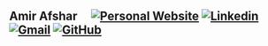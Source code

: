 ## Amir Afshar  &nbsp;&nbsp;&nbsp;                                                                                                  [![Personal Website](https://img.shields.io/badge/-amir--afshar.com-0070C0?style=flat&link=https://amir-afshar.com/)](https://amir-afshar.com/)  [![Linkedin](https://img.shields.io/badge/-blue?label=Linkedin&style=social&logo=Linkedin)](https://www.linkedin.com/in/amir--afshar/)         [![Gmail](https://img.shields.io/badge/-green?label=Gmail&style=social&logo=Gmail)](mailto:amirafshar174@gmail.com)   [![GitHub](https://img.shields.io/badge/-green?label=GitHub&style=social&logo=Github)](https://github.com/amir-afshar-1)   

 
 <!--


   [![Twitter Badge](https://img.shields.io/badge/-1da1f2?label=Twitter&style=social&logo=twitter&link=https://twitter.com/Mostafa_MR_)](https://twitter.com/Mostafa_MR_)

 I'm on the verge of completing my Ph.D. in data science, and starting from July 2023, I've been enthusiastically sharing my data science projects and exercises with individuals eager to delve into this field.    

## My brief CV    

- **Bachelor of Science in Mechanical Engineering**

- **Internship**: I did a summer internship at [Sanofi](https://www.sanofi.com/en/about-us), [Cambridge](https://jobs.sanofi.us/cambridgecrossing), MA, focusing on [Wearable Medical Devices](https://healthnews.com/family-health/healthy-living/wearable-medical-devices-used-in-healthcare/). For my project, I developed a Python package to implement multiple algorithms and run diagnostics). Data preprocessing is also covered. 

- **SaveBirds.app**: www.SaveBirds.app is my Ph.D. project, a Data Science web application that helps manage 40,000 Protected Areas (PAs) across North America. SaveBirds fuels the [US$75 billion](https://www.usgs.gov/centers/eesc/science/north-american-breeding-bird-survey#:~:text=common%20and%20helping-,fuel%20a%20%2475%20billion%20wildlife%20watching%20industry,-.%C2%A0%C2%A0Each%20year%20thousands) wildlife-watching industry indirectly.

- **Bird Atlas Generator**: Developed the first publicly available comprehensive [Bird Atlas Generator](https://savebirds.app/#navbarAtlasGenerator) of North American Breeding Bird Survey data which is available at SaveBirds.

- **Publications**: [30 Publications](https://scholar.google.com/citations?hl=en&amp;view_op=list_works&amp;gmla=AJsN-F4IU8kEHaoIXkdI8DCtulTjxG15pBj_W_YgkqjzSZ88SRWOdxlL4fdsg4SalnTvRjJwIXfiFZjdvk0sdHSxD-_3-dm2rQ&amp;user=jvcCIJYAAAAJ) including 9 Journal articles &amp; 21 full conference papers. Moreover, [6 under-preparation](https://savebirds.app/#navbarFuture) journal articles are outlined at SaveBirds. All the publications are computational studies using modeling and simulation approaches.

- **Recommendations**: Please see my LinkedIn [recommendations](https://mostafa-mr.com/#Recommendations).

## Skills 

| Skills | Selected programming languages and Libraries |
| :--- | :--- |
| Deep Learning | [![TensorFlow](https://img.shields.io/badge/-TensorFlow-05122A?style=flat-square&logo=TensorFlow&color=353535)](https://www.tensorflow.org/)  [![PyTorch](https://img.shields.io/badge/-PyTorch-05122A?style=flat-square&logo=PyTorch&color=353535)](https://pytorch.org/)  [![Keras](https://img.shields.io/badge/-Keras-05122A?style=flat-square&logo=Keras&color=353535)](https://keras.io/)  [![caret](https://img.shields.io/badge/-caret-05122A?style=flat-square&logo=R&color=353535)](https://topepo.github.io/caret/index.html)  |
| Machine Learning | [![scikit-learn](https://img.shields.io/badge/-scikit--learn-05122A?style=flat-square&logo=scikit-learn&color=353535)](https://scikit-learn.org/)  [![caret](https://img.shields.io/badge/-caret-05122A?style=flat-square&logo=R&color=353535)](https://topepo.github.io/caret/index.html)|
| Python |  [![Python](https://img.shields.io/badge/-Python-05122A?style=flat-square&logo=Python&color=353535)](https://www.python.org/)  [![Pandas](https://img.shields.io/badge/-Pandas-05122A?style=flat-square&logo=Pandas&color=353535)](https://pandas.pydata.org/)  [![NumPy](https://img.shields.io/badge/-NumPy-05122A?style=flat-square&logo=NumPy&color=353535)](https://numpy.org/)  [![Statsmodels](https://img.shields.io/badge/-Statsmodels-05122A?style=flat-square&logo=Python&color=353535)](https://www.statsmodels.org/)  [![datetime](https://img.shields.io/badge/-datetime-05122A?style=flat-square&logo=Python&color=353535)](https://docs.python.org/3/library/datetime.html)  [![ipywidgets](https://img.shields.io/badge/-ipywidgets-05122A?style=flat-square&logo=Jupyter&color=353535)](https://ipywidgets.readthedocs.io/)  [![math](https://img.shields.io/badge/-math-05122A?style=flat-square&logo=Python&color=353535)](https://docs.python.org/3/library/math.html)  [![GeoPandas](https://img.shields.io/badge/-GeoPandas-05122A?style=flat-square&logo=Python&color=353535)](https://geopandas.org/)  [![fastparquet](https://img.shields.io/badge/-fastparquet-05122A?style=flat-square&logo=Python&color=353535)](https://fastparquet.readthedocs.io/)|
| R  | [![R](https://img.shields.io/badge/-R-05122A?style=flat-square&logo=R&color=353535)](https://www.r-project.org/)   [![dplyr](https://img.shields.io/badge/-dplyr-05122A?style=flat-square&logo=R&color=353535)](https://dplyr.tidyverse.org/)   [![caret](https://img.shields.io/badge/-caret-05122A?style=flat-square&logo=R&color=353535)](https://topepo.github.io/caret/index.html)   [![ggplot2](https://img.shields.io/badge/-ggplot2-05122A?style=flat-square&logo=R&color=353535)](https://ggplot2.tidyverse.org/)   |
| SQL |  [![MySQL](https://img.shields.io/badge/-MySQL-05122A?style=flat-square&logo=MySQL&color=353535)](https://www.mysql.com/)   [![PostgreSQL](https://img.shields.io/badge/-PostgreSQL-05122A?style=flat-square&logo=PostgreSQL&color=353535)](https://www.postgresql.org/)  |
| Visualization | [![Matplotlib](https://img.shields.io/badge/-Matplotlib-05122A?style=flat-square&logo=Python&color=353535)](https://matplotlib.org/)   [![Seaborn](https://img.shields.io/badge/-Seaborn-05122A?style=flat-square&logo=Python&color=353535)](https://seaborn.pydata.org/)   [![ggplot2](https://img.shields.io/badge/-ggplot2-05122A?style=flat-square&logo=R&color=353535)](https://ggplot2.tidyverse.org/)  |
| Editors |  [![Google Colab](https://img.shields.io/badge/-Google%20Colab-05122A?style=flat-square&logo=Google%20Colab&color=353535)](https://colab.research.google.com/)  [![JupyterLab](https://img.shields.io/badge/-JupyterLab-05122A?style=flat-square&logo=Jupyter&color=353535)](https://jupyter.org/)   [![Jupyter Notebook](https://img.shields.io/badge/-Jupyter%20Notebook-05122A?style=flat-square&logo=Jupyter&color=353535)](https://jupyter.org/)   [![VS Code](https://img.shields.io/badge/-VS%20Code-05122A?style=flat-square&logo=Visual%20Studio%20Code&color=353535)](https://code.visualstudio.com/)   [![PyCharm](https://img.shields.io/badge/-PyCharm-05122A?style=flat-square&logo=PyCharm&color=353535)](https://www.jetbrains.com/pycharm/)  |
| Git |  [![Git](https://img.shields.io/badge/-Git-05122A?style=flat-square&logo=Git&color=353535)](https://git-scm.com/)   [![GitHub](https://img.shields.io/badge/-GitHub-05122A?style=flat-square&logo=GitHub&color=353535)](https://github.com/)   [![GitLab](https://img.shields.io/badge/-GitLab-05122A?style=flat-square&logo=GitLab&color=353535)](https://gitlab.com/)  |
| Image Processing |  [![OpenCV](https://img.shields.io/badge/-OpenCV-05122A?style=flat-square&logo=OpenCV&color=353535)](https://opencv.org/)   [![Pillow](https://img.shields.io/badge/-Pillow-05122A?style=flat-square&logo=Python&color=353535)](https://python-pillow.org/)   [![scikit-image](https://img.shields.io/badge/-scikit--image-05122A?style=flat-square&logo=scikit-learn&color=353535)](https://scikit-image.org/)  |
| Time Series Analysis |   [![TSA](https://img.shields.io/badge/-TSA-05122A?style=flat-square&logo=R&color=353535)](https://www.rdocumentation.org/packages/TSA/versions/1.3)   [![Statsmodels](https://img.shields.io/badge/-Statsmodels-05122A?style=flat-square&logo=Python&color=353535)](https://www.statsmodels.org/)   [![ARIMA](https://img.shields.io/badge/-ARIMA-05122A?style=flat-square&logo=Python&color=353535)](https://www.statsmodels.org/stable/generated/statsmodels.tsa.arima.model.ARIMA.html)    [![SARIMA](https://img.shields.io/badge/-SARIMA-05122A?style=flat-square&logo=Python&color=353535)](https://www.statsmodels.org/stable/generated/statsmodels.tsa.statespace.sarimax.SARIMAX.html)   [![LSTM](https://img.shields.io/badge/-LSTM-05122A?style=flat-square&logo=Python&color=353535)](https://www.tensorflow.org/api_docs/python/tf/keras/layers/LSTM)|
-->
